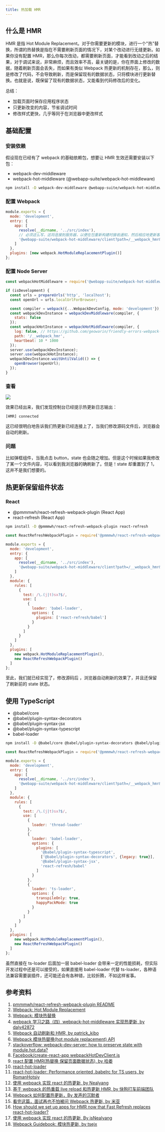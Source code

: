 ```yaml
---
title: 热加载 HMR
---
```


## 什么是 HMR

HMR 是指 Hot Module Replacement。对于你需要更新的模块，进行一个"热"替换，所谓的热替换是指在不需要刷新页面的情况下，对某个改动进行无缝更新。如果你没有配置 HMR，那么你每次改动，都需要刷新页面，才能看到改动之后的结果，对于调试来说，非常麻烦，而且效率不高，最关键的是，你在界面上修改的数据，随着刷新页面会丢失，而如果有类似 Webpack 热更新的机制存在，那么，则是修改了代码，不会导致刷新，而是保留现有的数据状态，只将模块进行更新替换。也就是说，既保留了现有的数据状态，又能看到代码修改后的变化。

总结：

- 加载页面时保存应用程序状态
- 只更新改变的内容，节省调试时间
- 修改样式更快，几乎等同于在浏览器中更改样式

## 基础配置

### 安装依赖

假设现在已经有了 webpack 的基础依赖包，想要让 HMR 生效还需要安装以下包：

- webpack-dev-middleware
- webpack-hot-middleware (@webapp-suite/webpack-hot-middleware)

```bash npm2yarn
npm install -D webpack-dev-middleware @webapp-suite/webpack-hot-middleware @pmmmwh/react-refresh-webpack-plugin react-refresh
```

### 配置 Webpack

```js title=webpack.dev.config.js {7,10}
module.exports = {
  mode: 'development',
  entry: {
    app: [
      resolve(__dirname, '../src/index'),
      // 必须这么写，这将连接到服务器，以便在包重新构建时接收通知，然后相应地更新客户端
      '@webapp-suite/webpack-hot-middleware/client?path=/__webpack_hmr&timeout=20000'
    ]
  },
  plugins: [new webpack.HotModuleReplacementPlugin()]
};
```

### 配置 Node Server

```js title=server.js {1,11-15,17}
const webpackHotMiddleware = require('@webapp-suite/webpack-hot-middleware');

if (isDevelopment) {
  const urls = prepareUrls('http', 'localhost');
  const openUrl = urls.localUrlForBrowser;

  const compiler = webpack({...WebpackDevConfig, mode: 'development'});
  const webpackDevInstance = webpackDevMiddleware(compiler, {
    stats: false
  });
  const webpackHotInstance = webpackHotMiddleware(compiler, {
    log: false, // https://github.com/geowarin/friendly-errors-webpack-plugin#turn-off-errors
    path: '/__webpack_hmr',
    heartbeat: 10 * 1000
  });
  server.use(webpackDevInstance);
  server.use(webpackHotInstance);
  webpackDevInstance.waitUntilValid(() => {
    openBrowser(openUrl);
  });
}
```

### 查看

<Img w="600" src="https://user-gold-cdn.xitu.io/2019/6/6/16b2b7af93648a4c?imageView2/0/w/1280/h/960/format/webp/ignore-error/1" />

效果已经出来，我们发现控制台已经提示热更新日志输出：

```text
[HMR] connected
```

这已经很明白地告诉我们热更新已经连接上了，当我们修改源码文件后，浏览器会自动的刷新。

### 问题

比如弹框组件，当我点击 button，state 也会随之增加。但是这个时候如果我修改了某一个文件内容，可以看到我浏览器的确刷新了。但是！state 却重置到了 1，这并不是我们想要的。

## 热更新保留组件状态

### React

- @pmmmwh/react-refresh-webpack-plugin (React App)
- react-refresh (React App)

```bash npm2yarn
npm install -D @pmmmwh/react-refresh-webpack-plugin react-refresh
```

```js title=webpack.dev.config.js {1,19,28}
const ReactRefreshWebpackPlugin = require('@pmmmwh/react-refresh-webpack-plugin');

module.exports = {
  mode: 'development',
  entry: {
    app: [
      resolve(__dirname, '../src/index'),
      '@webapp-suite/webpack-hot-middleware/client?path=/__webpack_hmr&timeout=20000'
    ]
  },
  module: {
    rules: [
      {
        test: /\.(j|t)sx?$/,
        use: [
          {
            loader: 'babel-loader',
            options: {
              plugins: ['react-refresh/babel']
            }
          }
        ]
      }
    ]
  },
  plugins: [
    new webpack.HotModuleReplacementPlugin(),
    new ReactRefreshWebpackPlugin()
  ]
};
```

至此，我们就已经实现了，修改源码后 ，浏览器自动刷新的效果了，并且还保留了刷新前的 state 状态。

## 使用 TypeScript

- @babel/core
- @babel/plugin-syntax-decorators
- @babel/plugin-syntax-jsx
- @babel/plugin-syntax-typescript
- babel-loader

```bash npm2yarn
npm install -D @babel/core @babel/plugin-syntax-decorators @babel/plugin-syntax-jsx @babel/plugin-syntax-typescript babel-loader
```

```js title=webpack.dev.config.js {19-29}
const ReactRefreshWebpackPlugin = require('@pmmmwh/react-refresh-webpack-plugin');

module.exports = {
  mode: 'development',
  entry: {
    app: [
      resolve(__dirname, '../src/index'),
      '@webapp-suite/webpack-hot-middleware/client?path=/__webpack_hmr&timeout=20000'
    ]
  },
  module: {
    rules: [
      {
        test: /\.(j|t)sx?$/,
        use: [
          {
            loader: 'thread-loader'
          },
          {
            loader: 'babel-loader',
            options: {
              plugins: [
                '@babel/plugin-syntax-typescript',
                ['@babel/plugin-syntax-decorators', {legacy: true}],
                '@babel/plugin-syntax-jsx',
                'react-refresh/babel'
              ]
            }
          },
          {
            loader: 'ts-loader',
            options: {
              transpileOnly: true,
              happyPackMode: true
            }
          }
        ]
      }
    ]
  },
  plugins: [
    new webpack.HotModuleReplacementPlugin(),
    new ReactRefreshWebpackPlugin()
  ]
};
```

虽然直接在 ts-loader 后面加一层 babel-loader 会带来一定的性能损耗，但实际开发过程中还是可以接受的，如果直接用 babel-loader 代替 ts-loader，各种语法兼容需要装插件，还可能还会有各种错，比较折腾，不如这样省事。

## 参考资料

1. [pmmmwh/react-refresh-webpack-plugin README](https://github.com/pmmmwh/react-refresh-webpack-plugin/)
1. [Webpack: Hot Module Replacement](https://webpack.js.org/concepts/hot-module-replacement/)
1. [Webpack: 模块热替换](https://webpack.docschina.org/guides/hot-module-replacement/)
1. [webpack 学习之路（四）webpack-hot-middleware 实现热更新, by daly42872](https://juejin.cn/post/6844903861002436621)
1. [Webpack 自动刷新和 HMR, by patrick_kibo](https://juejin.cn/post/6844903796200439816)
1. [Webpack 模块热替换(hot module replacement) API](https://www.webpackjs.com/api/hot-module-replacement/)
1. [stackoverflow: webpack-dev-server: how to preserve state with module.hot.data?](https://stackoverflow.com/questions/58725966/webpack-dev-server-how-to-preserve-state-with-module-hot-data)
1. [Facebook/create-react-app webpackHotDevClient.js](https://github.com/facebook/create-react-app/blob/7e48117abfa263bfa2559b73eebc2c2ea3ecee13/packages/react-dev-utils/webpackHotDevClient.js)
1. [react 配置 HMR(热替换 保留页面数据状态), by 哈娄](https://blog.csdn.net/bangbDIV/article/details/107365123)
1. [react-hot-loader](http://gaearon.github.io/react-hot-loader/getstarted/)
1. [react-hot-loader: Performance oriented .babelrc for TS users, by RomanHotsiy](https://github.com/gaearon/react-hot-loader/issues/884#issuecomment-383365781)
1. [使用 webpack 实现 react 的热更新, by Nealyang](https://cloud.tencent.com/developer/article/1515569)
1. [基于 webpack 的热重载 live reload 和热更新 HMR, by 快狗打车前端团队](https://juejin.cn/post/6844904057593659400)
1. [Webpack 如何配置热更新，By 发声的沉默者](https://juejin.cn/post/6844904164707794951)
1. [看完这篇，面试再也不怕被问 Webpack 热更新, by 米亚](https://www.zoo.team/article/webpack)
1. [How should we set up apps for HMR now that Fast Refresh replaces react-hot-loader?](https://github.com/facebook/react/issues/16604)
1. [使用 webpack 实现 react 的热更新, By isNealyang](https://segmentfault.com/a/1190000011151106)
1. [Webpack Guidebook: 模块热更新, by tsejx](https://tsejx.github.io/webpack-guidebook/principle-analysis/operational-principle/hot-module-replacement)
